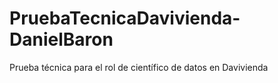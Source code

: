 # PruebaTecnicaDavivienda-DanielBaron
Prueba técnica para el rol de científico de datos en Davivienda
